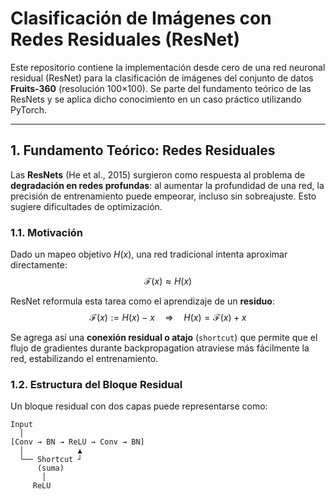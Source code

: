 # Clasificación de Imágenes con Redes Residuales (ResNet)

Este repositorio contiene la implementación desde cero de una red neuronal residual (ResNet) para la clasificación de imágenes del conjunto de datos **Fruits-360** (resolución 100×100). Se parte del fundamento teórico de las ResNets y se aplica dicho conocimiento en un caso práctico utilizando PyTorch.

---

## 1. Fundamento Teórico: Redes Residuales

Las **ResNets** (He et al., 2015) surgieron como respuesta al problema de **degradación en redes profundas**: al aumentar la profundidad de una red, la precisión de entrenamiento puede empeorar, incluso sin sobreajuste. Esto sugiere dificultades de optimización.

### 1.1. Motivación

Dado un mapeo objetivo $H(x)$, una red tradicional intenta aproximar directamente:
$$
\mathcal{F}(x) \approx H(x)
$$

ResNet reformula esta tarea como el aprendizaje de un **residuo**:
$$
\mathcal{F}(x) := H(x) - x \quad \Rightarrow \quad H(x) = \mathcal{F}(x) + x
$$

Se agrega así una **conexión residual o atajo** (`shortcut`) que permite que el flujo de gradientes durante backpropagation atraviese más fácilmente la red, estabilizando el entrenamiento.

### 1.2. Estructura del Bloque Residual

Un bloque residual con dos capas puede representarse como:

```text
Input
  │
[Conv → BN → ReLU → Conv → BN]
  │            ▲
  └── Shortcut ┘
      (suma)
       │
     ReLU


